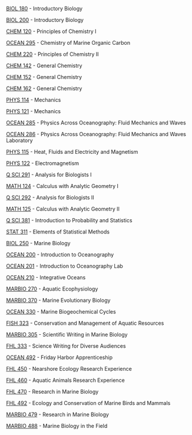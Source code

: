 [BIOL 180](<https://myplan.uw.edu/course/#/courses/BIOL 180>) - Introductory Biology

[BIOL 200](<https://myplan.uw.edu/course/#/courses/BIOL 200>) - Introductory Biology

[CHEM 120](<https://myplan.uw.edu/course/#/courses/CHEM 120>) - Principles of Chemistry I

[OCEAN 295](<https://myplan.uw.edu/course/#/courses/OCEAN 295>) - Chemistry of Marine Organic Carbon

[CHEM 220](<https://myplan.uw.edu/course/#/courses/CHEM 220>) - Principles of Chemistry II

[CHEM 142](<https://myplan.uw.edu/course/#/courses/CHEM 142>) - General Chemistry

[CHEM 152](<https://myplan.uw.edu/course/#/courses/CHEM 152>) - General Chemistry

[CHEM 162](<https://myplan.uw.edu/course/#/courses/CHEM 162>) - General Chemistry

[PHYS 114](<https://myplan.uw.edu/course/#/courses/PHYS 114>) - Mechanics

[PHYS 121](<https://myplan.uw.edu/course/#/courses/PHYS 121>) - Mechanics

[OCEAN 285](<https://myplan.uw.edu/course/#/courses/OCEAN 285>) - Physics Across Oceanography: Fluid Mechanics and Waves

[OCEAN 286](<https://myplan.uw.edu/course/#/courses/OCEAN 286>) - Physics Across Oceanography: Fluid Mechanics and Waves Laboratory

[PHYS 115](<https://myplan.uw.edu/course/#/courses/PHYS 115>) - Heat, Fluids and Electricity and Magnetism

[PHYS 122](<https://myplan.uw.edu/course/#/courses/PHYS 122>) - Electromagnetism

[Q SCI 291](<https://myplan.uw.edu/course/#/courses/Q SCI 291>) - Analysis for Biologists I

[MATH 124](<https://myplan.uw.edu/course/#/courses/MATH 124>) - Calculus with Analytic Geometry I

[Q SCI 292](<https://myplan.uw.edu/course/#/courses/Q SCI 292>) - Analysis for Biologists II

[MATH 125](<https://myplan.uw.edu/course/#/courses/MATH 125>) - Calculus with Analytic Geometry II

[Q SCI 381](<https://myplan.uw.edu/course/#/courses/Q SCI 381>) - Introduction to Probability and Statistics

[STAT 311](<https://myplan.uw.edu/course/#/courses/STAT 311>) - Elements of Statistical Methods

[BIOL 250](<https://myplan.uw.edu/course/#/courses/BIOL 250>) - Marine Biology

[OCEAN 200](<https://myplan.uw.edu/course/#/courses/OCEAN 200>) - Introduction to Oceanography

[OCEAN 201](<https://myplan.uw.edu/course/#/courses/OCEAN 201>) - Introduction to Oceanography Lab

[OCEAN 210](<https://myplan.uw.edu/course/#/courses/OCEAN 210>) - Integrative Oceans

[MARBIO 270](<https://myplan.uw.edu/course/#/courses/MARBIO 270>) - Aquatic Ecophysiology

[MARBIO 370](<https://myplan.uw.edu/course/#/courses/MARBIO 370>) - Marine Evolutionary Biology

[OCEAN 330](<https://myplan.uw.edu/course/#/courses/OCEAN 330>) - Marine Biogeochemical Cycles

[FISH 323](<https://myplan.uw.edu/course/#/courses/FISH 323>) - Conservation and Management of Aquatic Resources

[MARBIO 305](<https://myplan.uw.edu/course/#/courses/MARBIO 305>) - Scientific Writing in Marine Biology

[FHL 333](<https://myplan.uw.edu/course/#/courses/FHL 333>) - Science Writing for Diverse Audiences

[OCEAN 492](<https://myplan.uw.edu/course/#/courses/OCEAN 492>) - Friday Harbor Apprenticeship

[FHL 450](<https://myplan.uw.edu/course/#/courses/FHL 450>) - Nearshore Ecology Research Experience

[FHL 460](<https://myplan.uw.edu/course/#/courses/FHL 460>) - Aquatic Animals Research Experience

[FHL 470](<https://myplan.uw.edu/course/#/courses/FHL 470>) - Research in Marine Biology

[FHL 492](<https://myplan.uw.edu/course/#/courses/FHL 492>) - Ecology and Conservation of Marine Birds and Mammals

[MARBIO 479](<https://myplan.uw.edu/course/#/courses/MARBIO 479>) - Research in Marine Biology

[MARBIO 488](<https://myplan.uw.edu/course/#/courses/MARBIO 488>) - Marine Biology in the Field

